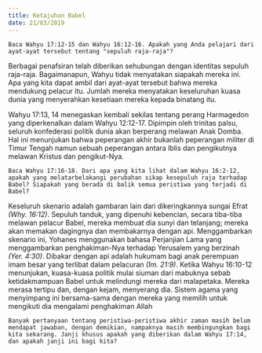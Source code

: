 ```yaml
---
title: Ketajuhan Babel
date: 21/03/2019
---
```


`Baca Wahyu 17:12-15 dan Wahyu 16:12-16. Apakah yang Anda pelajari dari ayat-ayat tersebut tentang "sepuluh raja-raja"?`

Berbagai penafsiran telah diberikan sehubungan dengan identitas sepuluh raja-raja. Bagaimanapun, Wahyu tidak menyatakan siapakah mereka ini. Apa yang kita dapat ambil dari ayat-ayat tersebut bahwa mereka mendukung pelacur itu. Jumlah mereka menyatakan keseluruhan kuasa dunia yang menyerahkan kesetiaan mereka kepada binatang itu.

Wahyu 17:13, 14 menegaskan kembali sekilas tentang perang Harmagedon yang diperkenalkan dalam Wahyu 12:12-17. Dipimpin oleh trinitas palsu, seluruh konfederasi politik dunia akan berperang melawan Anak Domba. Hal ini menunjukan bahwa peperangan akhir bukanlah peperangan militer di Timur Tengah namun sebuah peperangan antara Iblis dan pengikutnya melawan Kristus dan pengikut-Nya.

`Baca Wahyu 17:16-18. Dari apa yang kita lihat dalam Wahyu 16:2-12, apakah yang melatarbelakangi perubahan sikap kesepuluh raja terhadap Babel? Siapakah yang berada di balik semua peristiwa yang terjadi di Babel?`

Keseluruh skenario adalah gambaran lain dari dikeringkannya sungai Efrat _(Why. 16:12)_. Sepuluh tanduk, yang dipenuhi kebencian, secara tiba-tiba melawan pelacur Babel, mereka membuat dia sunyi dan telanjang; mereka akan memakan dagingnya dan membakarnya dengan api. Menggambarkan skenario ini, Yohanes menggunakan bahasa Perjanjian Lama yang menggambarkan penghakiman-Nya terhadap Yerusalem yang berzinah _(Yer. 4:30)_. Dibakar dengan api adalah hukumam bagi anak perempuan imam besar yang terlibat dalam pelacuran _(Im. 21:9)_. Ketika Wahyu 16:10-12 menunjukan, kuasa-kuasa politik mulai siuman dari mabuknya sebab ketidakmampuan Babel untuk melindungi mereka dari malapetaka. Mereka merasa tertipu dan, dengan kejam, menyerang dia. Sistem agama yang menyimpang ini bersama-sama dengan mereka yang memilih untuk mengikuti dia mengalami penghakiman Allah

`Banyak pertanyaan tentang peristiwa-peristiwa akhir zaman masih belum mendapat jawaban, dengan demikian, nampaknya masih membingungkan bagi kita sekarang. Janji khusus apakah yang diberikan dalam Wahyu 17:14, dan apakah janji ini bagi kita?`
